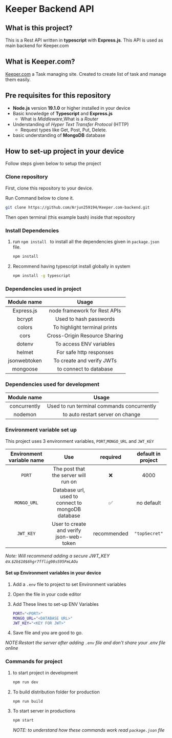 # Keeper Backend API

## What is this project?

This is a Rest API written in **typescript** with **Express.js**.
This API is used as main backend for Keeper.com

## What is Keeper.com?

[Keeper.com]() a Task managing site. Created to create list of task and manage them easily.

## Pre requisites for this repository

- **Node.js** version **19.1.0** or higher installed in your device
- Basic knowledge of **Typescript** and **Express.js**
  - What is _Middleware_,What is a _Router_
- Understanding of _Hyper Text Transfer Protocol_ (HTTP)
  - Request types like Get, Post, Put, Delete.
- basic understanding of **MongoDB** database

## How to set-up project in your device

Follow steps given below to setup the project

### Clone repository

First, clone this repository to your device.

Run Command below to clone it.

```bash
git clone https://github.com/Arjun259194/Keeper.com-backend.git
```

Then open terminal (this example bash) inside that repository

### Install Dependencies

1. run `npm install ` to install all the dependencies given in `package.json` file.

   ```bash
   npm install
   ```

1. Recommend having typescript install globally in system
   ```bash
   npm install -g typescript
   ```

### Dependencies used in project

| Module name  |             Usage             |
| :----------: | :---------------------------: |
|  Express.js  | node framework for Rest APIs  |
|    bcrypt    |    Used to hash passwords     |
|    colors    | To highlight terminal prints  |
|     cors     | Cross-Origin Resource Sharing |
|    dotenv    |    To access ENV variables    |
|    helmet    |    For safe http responses    |
| jsonwebtoken |   To create and verify JWTs   |
|   mongoose   |    to connect to database     |

### Dependencies used for development

| Module name  |                   Usage                    |
| :----------: | :----------------------------------------: |
| concurrently | Used to run terminal commands concurrently |
|   nodemon    |      to auto restart server on change      |

### Environment variable set up

This project uses 3 environment variables, `PORT`,`MONGO_URL` and `JWT_KEY`

| Environment variable name |                        Use                        |  required   | default in project |
| :-----------------------: | :-----------------------------------------------: | :---------: | :----------------: |
|          `PORT`           |       The post that the server will run on        |     ❌      |        4000        |
|        `MONGO_URL`        | Database url, used to connect to mongoDB database |     ✅      |     no default     |
|         `JWT_KEY`         |     User to create and verify json-web-token      | recommended |   `"topSecret"`    |

_Note: Will recommend adding a secure JWT_KEY ex.`$2b$10$6hgr7fflig98sS95FmLAOu`_

#### Set up Environment variables in your device

1. Add a `.env` file to project to set Environment variables
1. Open the file in your code editor
1. Add These lines to set-up ENV Variables

   ```bash
   PORT="<PORT>"
   MONGO_URL="<DATABASE URL>"
   JWT_KEY="<KEY FOR JWT>"
   ```

4. Save file and you are good to go.

_NOTE:Restart the server after adding `.env` file and don't share your .env file online_

### Commands for project

1. to start project in development
   ```bash
   npm run dev
   ```
1. To build distribution folder for production
   ```bash
   npm run build
   ```
1. To start server in productions
   ```bash
   npm start
   ```
   _NOTE: to understand how these commands work read `package.json` file_
